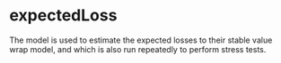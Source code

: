 # expectedLoss
The model is used to estimate the expected losses to their stable value wrap model, and which is also run repeatedly to perform stress tests.
